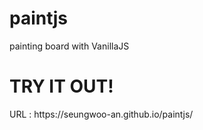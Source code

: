 # paintjs
painting board with VanillaJS
<H1>TRY IT OUT!</h1>
URL : https://seungwoo-an.github.io/paintjs/
